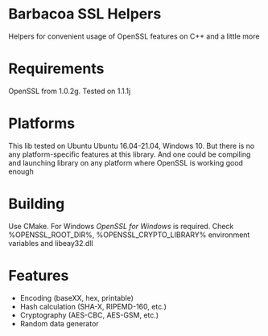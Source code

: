 # Barbacoa SSL Helpers

Helpers for convenient usage of OpenSSL features on C++ and a little more

# Requirements

OpenSSL from 1.0.2g. Tested on 1.1.1j

# Platforms

This lib tested on Ubuntu Ubuntu 16.04-21.04, Windows 10. But there is no any platform-specific features at this library. And one could be compiling and launching library on any platform where OpenSSL is working good enough

# Building

Use CMake. 
For Windows *OpenSSL for Windows* is required. Check 
%OPENSSL_ROOT_DIR%, %OPENSSL_CRYPTO_LIBRARY% environment variables and 
libeay32.dll

# Features

* Encoding (baseXX, hex, printable)
* Hash calculation (SHA-X, RIPEMD-160, etc.)
* Cryptography (AES-CBC, AES-GSM, etc.)
* Random data generator

